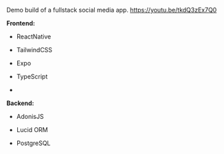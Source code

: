 Demo build of a fullstack social media app. https://youtu.be/tkdQ3zEx7Q0

**Frontend:**

- ReactNative

- TailwindCSS

- Expo

- TypeScript
- 
**Backend:**

- AdonisJS

- Lucid ORM

- PostgreSQL







